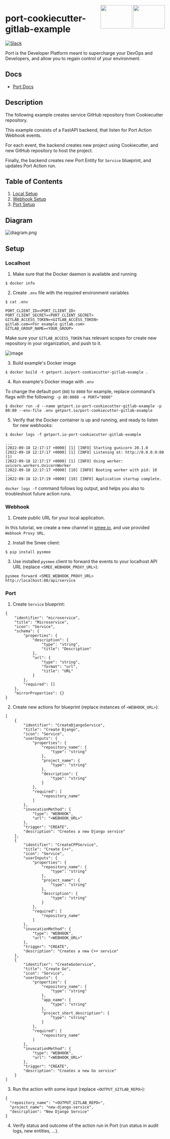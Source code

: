 <img align="right" src="https://user-images.githubusercontent.com/8277210/183290078-f38cdfd2-e5da-4562-82e6-f274d0330825.svg#gh-dark-mode-only" width="100" height="74" /> <img align="right" width="100" height="74" src="https://user-images.githubusercontent.com/8277210/183290025-d7b24277-dfb4-4ce1-bece-7fe0ecd5efd4.svg#gh-light-mode-only" />

# port-cookiecutter-gitlab-example

[![Slack](https://img.shields.io/badge/Slack-4A154B?style=for-the-badge&logo=slack&logoColor=white)](https://join.slack.com/t/devex-community/shared_invite/zt-1bmf5621e-GGfuJdMPK2D8UN58qL4E_g)

Port is the Developer Platform meant to supercharge your DevOps and Developers, and allow you to regain control of your environment.

## Docs

- [Port Docs](https://docs.getport.io/tutorials/complete-use-cases/software-templates)

## Description

The following example creates service GitHub repository from Cookiecutter repository.

This example consists of a FastAPI backend, that listen for Port Action Webhook events.

For each event, the backend creates new project using Cookiecutter, and new GitHub repository to host the project.

Finally, the backend creates new Port Entity for `Service` blueprint, and updates Port Action run.

## Table of Contents
1. [Local Setup](#Localhost)
2. [Webhook Setup](#Webhook)
3. [Port Setup](#Port)

## Diagram

![diagram.png](diagram.png)

## Setup

### Localhost

1. Make sure that the Docker daemon is available and running
```
$ docker info
```

2. Create `.env` file with the required environment variables
```
$ cat .env

PORT_CLIENT_ID=<PORT_CLIENT_ID>
PORT_CLIENT_SECRET=<PORT_CLIENT_SECRET>
GITLAB_ACCESS_TOKEN=<GITLAB_ACCESS_TOKEN>
gitlab.com=<For example gitlab.com>
GITLAB_GROUP_NAME=<YOUR_GROUP>
```

Make sure your `GITLAB_ACCESS_TOKEN` has relevant scopes for create new repository in your organization, and push to it.

![image](https://user-images.githubusercontent.com/51213812/233837042-afda1f2b-5fb6-4e86-8469-9b78552ff1c7.png)


3. Build example's Docker image
```
$ docker build -t getport.io/port-cookiecutter-gitlab-example .
```

4. Run example's Docker image with `.env`

To change the default port (`80`) to `8080` for example, replace command's flags with the following: `-p 80:8080 -e PORT="8080"`
```
$ docker run -d --name getport.io-port-cookiecutter-gitlab-example -p 80:80 --env-file .env getport.io/port-cookiecutter-gitlab-example
```

5. Verify that the Docker container is up and running, and ready to listen for new webhooks:
```
$ docker logs -f getport.io-port-cookiecutter-gitlab-example

...
[2022-09-18 12:17:17 +0000] [1] [INFO] Starting gunicorn 20.1.0
[2022-09-18 12:17:17 +0000] [1] [INFO] Listening at: http://0.0.0.0:80 (1)
[2022-09-18 12:17:17 +0000] [1] [INFO] Using worker: uvicorn.workers.UvicornWorker
[2022-09-18 12:17:17 +0000] [10] [INFO] Booting worker with pid: 10
...
[2022-09-18 12:17:19 +0000] [18] [INFO] Application startup complete.
```

`docker logs -f` command follows log output, and helps you also to troubleshoot future action runs.

### Webhook

1. Create public URL for your local application. 

In this tutorial, we create a new channel in [smee.io](https://smee.io/), and use provided `Webhook Proxy URL`. 

2. Install the Smee client:
```
$ pip install pysmee
```

3. Use installed `pysmee` client to forward the events to your localhost API URL (replace `<SMEE_WEBHOOK_PROXY_URL>`):
```
pysmee forward <SMEE_WEBHOOK_PROXY_URL> http://localhost:80/api/service
```

### Port

1. Create `Service` blueprint:
```
{
    "identifier": "microservice",
    "title": "Microservice",
    "icon": "Service",
    "schema": {
        "properties": {
            "description": {
                "type": "string",
                "title": "Description"
            },
            "url": {
                "type": "string",
                "format": "url",
                "title": "URL"
            }
        },
        "required": []
    },
    "mirrorProperties": {}
}
```

2. Create new actions for blueprint (replace instances of `<WEBHOOK_URL>`):

```
[
    {
        "identifier": "CreateDjangoService",
        "title": "Create Django",
        "icon": "Service",
        "userInputs": {
            "properties": {
                "repository_name": {
                    "type": "string"
                },
                "project_name": {
                    "type": "string"
                },
                "description": {
                    "type": "string"
                }
            },
            "required": [
                "repository_name"
            ]
        },
        "invocationMethod": {
            "type": "WEBHOOK",
            "url": "<WEBHOOK_URL>"
        },
        "trigger": "CREATE",
        "description": "Creates a new Django service"
    },
    {
        "identifier": "CreateCPPService",
        "title": "Create C++",
        "icon": "Service",
        "userInputs": {
            "properties": {
                "repository_name": {
                    "type": "string"
                },
                "project_name": {
                    "type": "string"
                },
                "description": {
                    "type": "string"
                }
            },
            "required": [
                "repository_name"
            ]
        },
        "invocationMethod": {
            "type": "WEBHOOK",
            "url": "<WEBHOOK_URL>"
        },
        "trigger": "CREATE",
        "description": "Creates a new C++ service"
    },
    {
        "identifier": "CreateGoService",
        "title": "Create Go",
        "icon": "Service",
        "userInputs": {
            "properties": {
                "repository_name": {
                    "type": "string"
                },
                "app_name": {
                    "type": "string"
                },
                "project_short_description": {
                    "type": "string"
                }
            },
            "required": [
                "repository_name"
            ]
        },
        "invocationMethod": {
            "type": "WEBHOOK",
            "url": "<WEBHOOK_URL>"
        },
        "trigger": "CREATE",
        "description": "Creates a new Go service"
    }
]
```

3. Run the action with some input (replace `<OUTPUT_GITLAB_REPO>`):
```
{
  "repository_name": "<OUTPUT_GITLAB_REPO>",
  "project_name": "new-django-service",
  "description": "New Django Service"
}
```

4. Verify status and outcome of the action run in Port (run status in audit logs, new entities, ...).
